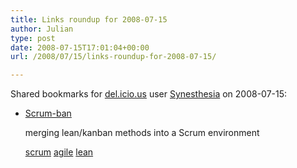 ```yaml
---
title: Links roundup for 2008-07-15
author: Julian
type: post
date: 2008-07-15T17:01:04+00:00
url: /2008/07/15/links-roundup-for-2008-07-15/

---
```

Shared bookmarks for [del.icio.us][1] user [Synesthesia][2] on 2008-07-15:

  * [Scrum-ban][3]
  
    merging lean/kanban methods into a Scrum environment
  
    [scrum][4] [agile][5] [lean][6]

 [1]: http://del.icio.us/
 [2]: http://del.icio.us/synesthesia
 [3]: http://leansoftwareengineering.com/ksse/scrum-ban
 [4]: http://del.icio.us/synesthesia/scrum
 [5]: http://del.icio.us/synesthesia/agile
 [6]: http://del.icio.us/synesthesia/lean